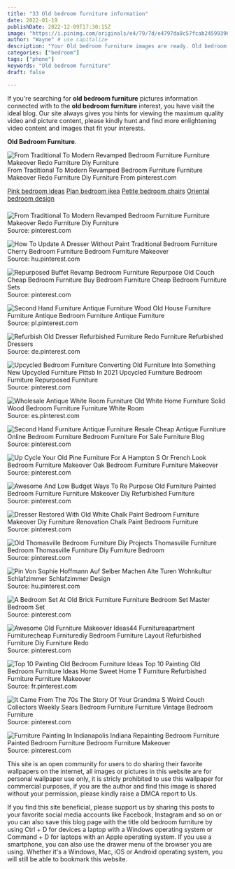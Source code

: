 ```yaml
---
title: "33 Old bedroom furniture information"
date: 2022-01-19
publishDate: 2022-12-09T17:30:15Z
image: "https://i.pinimg.com/originals/e4/79/7d/e4797da8c57fcab2459939698664225b.jpg"
author: "Wayne" # use capitalize
description: "Your Old bedroom furniture images are ready. Old bedroom furniture are a topic that is being searched for and liked by netizens today. You can Download the Old bedroom furniture files here. Download all royalty-free vectors."
categories: ["bedroom"]
tags: ["phone"]
keywords: "Old bedroom furniture"
draft: false

---
```


If you're searching for **old bedroom furniture** pictures information connected with to the **old bedroom furniture** interest, you have visit the ideal  blog.  Our site always  gives you  hints  for viewing  the maximum  quality video and picture  content, please kindly hunt and find more enlightening video content and images  that fit your interests.

**Old Bedroom Furniture**. 

![From Traditional To Modern Revamped Bedroom Furniture Furniture Makeover Redo Furniture Diy Furniture](https://i.pinimg.com/originals/eb/3e/e9/eb3ee99244dc804713ab46f6173f0785.jpg "From Traditional To Modern Revamped Bedroom Furniture Furniture Makeover Redo Furniture Diy Furniture")
From Traditional To Modern Revamped Bedroom Furniture Furniture Makeover Redo Furniture Diy Furniture From pinterest.com

[Pink bedroom ideas](/pink-bedroom-ideas/)
[Plan bedroom ikea](/plan-bedroom-ikea/)
[Petite bedroom chairs](/petite-bedroom-chairs/)
[Oriental bedroom design](/oriental-bedroom-design/)



### 

 


![From Traditional To Modern Revamped Bedroom Furniture Furniture Makeover Redo Furniture Diy Furniture](https://i.pinimg.com/originals/eb/3e/e9/eb3ee99244dc804713ab46f6173f0785.jpg "From Traditional To Modern Revamped Bedroom Furniture Furniture Makeover Redo Furniture Diy Furniture")
Source: pinterest.com

 

![How To Update A Dresser Without Paint Traditional Bedroom Furniture Cherry Bedroom Furniture Bedroom Furniture Makeover](https://i.pinimg.com/originals/9b/37/a3/9b37a31f946b448e61f52ef8d34c8720.jpg "How To Update A Dresser Without Paint Traditional Bedroom Furniture Cherry Bedroom Furniture Bedroom Furniture Makeover")
Source: hu.pinterest.com

 

![Repurposed Buffet Revamp Bedroom Furniture Repurpose Old Couch Cheap Bedroom Furniture Buy Bedroom Furniture Cheap Bedroom Furniture Sets](https://i.pinimg.com/474x/9e/4a/5d/9e4a5d056c3f478c08fa1e431b4997dd.jpg "Repurposed Buffet Revamp Bedroom Furniture Repurpose Old Couch Cheap Bedroom Furniture Buy Bedroom Furniture Cheap Bedroom Furniture Sets")
Source: pinterest.com

 

![Second Hand Furniture Antique Furniture Wood Old House Furniture Furniture Antique Bedroom Furniture Antique Furniture](https://i.pinimg.com/736x/7f/99/0c/7f990c6dbb365669e872f10b59ec175b.jpg "Second Hand Furniture Antique Furniture Wood Old House Furniture Furniture Antique Bedroom Furniture Antique Furniture")
Source: pl.pinterest.com

 

![Refurbish Old Dresser Refurbished Furniture Redo Furniture Refurbished Dressers](https://i.pinimg.com/originals/97/1b/24/971b2442cd400649b0b44589710f368c.jpg "Refurbish Old Dresser Refurbished Furniture Redo Furniture Refurbished Dressers")
Source: de.pinterest.com

 

![Upcycled Bedroom Furniture Converting Old Furniture Into Something New Upcycled Furniture Pittsb In 2021 Upcycled Furniture Bedroom Furniture Repurposed Furniture](https://i.pinimg.com/736x/51/9f/29/519f2944f7a6d2e58109fa078c9b6e83.jpg "Upcycled Bedroom Furniture Converting Old Furniture Into Something New Upcycled Furniture Pittsb In 2021 Upcycled Furniture Bedroom Furniture Repurposed Furniture")
Source: pinterest.com

 

![Wholesale Antique White Room Furniture Old White Home Furniture Solid Wood Bedroom Furniture Furniture White Room](https://i.pinimg.com/originals/e9/fd/7c/e9fd7c3ea6f16ff66d1dfa2ea1165cb7.jpg "Wholesale Antique White Room Furniture Old White Home Furniture Solid Wood Bedroom Furniture Furniture White Room")
Source: es.pinterest.com

 

![Second Hand Furniture Antique Furniture Resale Cheap Antique Furniture Online Bedroom Furniture Bedroom Furniture For Sale Furniture Blog](https://i.pinimg.com/564x/12/8f/3e/128f3ed591506fe50edb87b30aa648cf.jpg "Second Hand Furniture Antique Furniture Resale Cheap Antique Furniture Online Bedroom Furniture Bedroom Furniture For Sale Furniture Blog")
Source: pinterest.com

 

![Up Cycle Your Old Pine Furniture For A Hampton S Or French Look Bedroom Furniture Makeover Oak Bedroom Furniture Furniture Makeover](https://i.pinimg.com/originals/1d/74/02/1d74027cc03c8e0c72bfde9060cb4a96.jpg "Up Cycle Your Old Pine Furniture For A Hampton S Or French Look Bedroom Furniture Makeover Oak Bedroom Furniture Furniture Makeover")
Source: pinterest.com

 

![Awesome And Low Budget Ways To Re Purpose Old Furniture Painted Bedroom Furniture Furniture Makeover Diy Refurbished Furniture](https://i.pinimg.com/736x/d5/61/53/d561538402389e3bb966860a6e793637.jpg "Awesome And Low Budget Ways To Re Purpose Old Furniture Painted Bedroom Furniture Furniture Makeover Diy Refurbished Furniture")
Source: pinterest.com

 

![Dresser Restored With Old White Chalk Paint Bedroom Furniture Makeover Diy Furniture Renovation Chalk Paint Bedroom Furniture](https://i.pinimg.com/736x/85/f0/14/85f0146e86ff746bcda235d2fd25bea2.jpg "Dresser Restored With Old White Chalk Paint Bedroom Furniture Makeover Diy Furniture Renovation Chalk Paint Bedroom Furniture")
Source: pinterest.com

 

![Old Thomasville Bedroom Furniture Diy Projects Thomasville Furniture Bedroom Thomasville Furniture Diy Furniture Bedroom](https://i.pinimg.com/474x/ba/30/f5/ba30f5dd20667a9894b38485dd2d9389.jpg "Old Thomasville Bedroom Furniture Diy Projects Thomasville Furniture Bedroom Thomasville Furniture Diy Furniture Bedroom")
Source: pinterest.com

 

![Pin Von Sophie Hoffmann Auf Selber Machen Alte Turen Wohnkultur Schlafzimmer Schlafzimmer Design](https://i.pinimg.com/736x/bc/05/7b/bc057b09fa957cec8de67e36bd47ea20.jpg "Pin Von Sophie Hoffmann Auf Selber Machen Alte Turen Wohnkultur Schlafzimmer Schlafzimmer Design")
Source: hu.pinterest.com

 

![A Bedroom Set At Old Brick Furniture Furniture Bedroom Set Master Bedroom Set](https://i.pinimg.com/originals/a9/6f/89/a96f8900867a6279c7c0675834e9eab5.jpg "A Bedroom Set At Old Brick Furniture Furniture Bedroom Set Master Bedroom Set")
Source: pinterest.com

 

![Awesome Old Furniture Makeover Ideas44 Furnitureapartment Furniturecheap Furniturediy Bedroom Furniture Layout Refurbished Furniture Diy Furniture Redo](https://i.pinimg.com/564x/95/24/7d/95247d40556d29d73f982e5373abdb6a.jpg "Awesome Old Furniture Makeover Ideas44 Furnitureapartment Furniturecheap Furniturediy Bedroom Furniture Layout Refurbished Furniture Diy Furniture Redo")
Source: pinterest.com

 

![Top 10 Painting Old Bedroom Furniture Ideas Top 10 Painting Old Bedroom Furniture Ideas Home Sweet Home T Furniture Refurbished Furniture Furniture Makeover](https://i.pinimg.com/564x/8d/78/c3/8d78c34b0784111b06c6287fb38ce6f4.jpg "Top 10 Painting Old Bedroom Furniture Ideas Top 10 Painting Old Bedroom Furniture Ideas Home Sweet Home T Furniture Refurbished Furniture Furniture Makeover")
Source: fr.pinterest.com

 

![It Came From The 70s The Story Of Your Grandma S Weird Couch Collectors Weekly Sears Bedroom Furniture Furniture Vintage Bedroom Furniture](https://i.pinimg.com/564x/58/e2/b4/58e2b402340155704fbbd8108d9a7cb6.jpg "It Came From The 70s The Story Of Your Grandma S Weird Couch Collectors Weekly Sears Bedroom Furniture Furniture Vintage Bedroom Furniture")
Source: pinterest.com

 

![Furniture Painting In Indianapolis Indiana Repainting Bedroom Furniture Painted Bedroom Furniture Bedroom Furniture Makeover](https://i.pinimg.com/originals/e4/79/7d/e4797da8c57fcab2459939698664225b.jpg "Furniture Painting In Indianapolis Indiana Repainting Bedroom Furniture Painted Bedroom Furniture Bedroom Furniture Makeover")
Source: pinterest.com

 

This site is an open community for users to do sharing their favorite wallpapers on the internet, all images or pictures in this website are for personal wallpaper use only, it is stricly prohibited to use this wallpaper for commercial purposes, if you are the author and find this image is shared without your permission, please kindly raise a DMCA report to Us.

If you find this site beneficial, please support us by sharing this posts to your favorite social media accounts like Facebook, Instagram and so on or you can also save this blog page with the title old bedroom furniture by using Ctrl + D for devices a laptop with a Windows operating system or Command + D for laptops with an Apple operating system. If you use a smartphone, you can also use the drawer menu of the browser you are using. Whether it's a Windows, Mac, iOS or Android operating system, you will still be able to bookmark this website.
